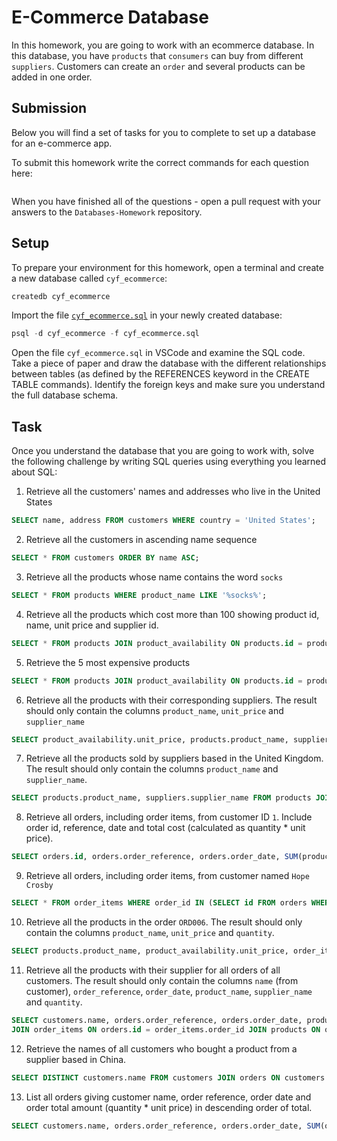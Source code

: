 # E-Commerce Database

In this homework, you are going to work with an ecommerce database. In this database, you have `products` that `consumers` can buy from different `suppliers`. Customers can create an `order` and several products can be added in one order.

## Submission

Below you will find a set of tasks for you to complete to set up a database for an e-commerce app.

To submit this homework write the correct commands for each question here:

```sql


```

When you have finished all of the questions - open a pull request with your answers to the `Databases-Homework` repository.

## Setup

To prepare your environment for this homework, open a terminal and create a new database called `cyf_ecommerce`:

```sql
createdb cyf_ecommerce
```

Import the file [`cyf_ecommerce.sql`](./cyf_ecommerce.sql) in your newly created database:

```sql
psql -d cyf_ecommerce -f cyf_ecommerce.sql
```

Open the file `cyf_ecommerce.sql` in VSCode and examine the SQL code. Take a piece of paper and draw the database with the different relationships between tables (as defined by the REFERENCES keyword in the CREATE TABLE commands). Identify the foreign keys and make sure you understand the full database schema.

## Task

Once you understand the database that you are going to work with, solve the following challenge by writing SQL queries using everything you learned about SQL:

1. Retrieve all the customers' names and addresses who live in the United States

```sql
SELECT name, address FROM customers WHERE country = 'United States';
```

2. Retrieve all the customers in ascending name sequence

```sql
SELECT * FROM customers ORDER BY name ASC;
```

3. Retrieve all the products whose name contains the word `socks`

```sql
SELECT * FROM products WHERE product_name LIKE '%socks%';
```

4. Retrieve all the products which cost more than 100 showing product id, name, unit price and supplier id.

```sql
SELECT * FROM products JOIN product_availability ON products.id = product_availability.prod_id WHERE product_availability.unit_price > 100;
```

5. Retrieve the 5 most expensive products

```sql
SELECT * FROM products JOIN product_availability ON products.id = product_availability.prod_id ORDER BY product_availability.unit_price DESC LIMIT 5;
```

6. Retrieve all the products with their corresponding suppliers. The result should only contain the columns `product_name`, `unit_price` and `supplier_name`

```sql
SELECT product_availability.unit_price, products.product_name, suppliers.supplier_name FROM products JOIN product_availability ON products.id = product_availability.prod_id JOIN suppliers ON products.id = suppliers.id;
```

7. Retrieve all the products sold by suppliers based in the United Kingdom. The result should only contain the columns `product_name` and `supplier_name`.

```sql
SELECT products.product_name, suppliers.supplier_name FROM products JOIN product_availability ON products.id = product_availability.prod_id JOIN suppliers ON product_availability.supp_id = suppliers.id WHERE suppliers.country = 'United Kingdom';
```

8. Retrieve all orders, including order items, from customer ID `1`. Include order id, reference, date and total cost (calculated as quantity \* unit price).

```sql
SELECT orders.id, orders.order_reference, orders.order_date, SUM(product_availability.unit_price * order_items.quantity) AS total_cost FROM orders JOIN order_items ON orders.id = order_items.order_id JOIN product_availability ON order_items.product_id = product_availability.prod_id AND order_items.supplier_id = product_availability.supp_id WHERE orders.customer_id = 1 GROUP BY orders.id;

```

9. Retrieve all orders, including order items, from customer named `Hope Crosby`

```sql
SELECT * FROM order_items WHERE order_id IN (SELECT id FROM orders WHERE customer_id IN (SELECT id FROM customers WHERE name = 'Hope Crosby'));

```

10. Retrieve all the products in the order `ORD006`. The result should only contain the columns `product_name`, `unit_price` and `quantity`.

```sql
SELECT products.product_name, product_availability.unit_price, order_items.quantity FROM products JOIN order_items ON products.id = order_items.product_id JOIN product_availability ON order_items.product_id = product_availability.prod_id AND order_items.supplier_id = product_availability.supp_id WHERE order_items.order_id = (SELECT id FROM orders WHERE order_reference = 'ORD006');

```

11. Retrieve all the products with their supplier for all orders of all customers. The result should only contain the columns `name` (from customer), `order_reference`, `order_date`, `product_name`, `supplier_name` and `quantity`.

```sql
SELECT customers.name, orders.order_reference, orders.order_date, products.product_name, suppliers.supplier_name, order_items.quantity FROM customers JOIN orders ON customers.id = orders.customer_id
JOIN order_items ON orders.id = order_items.order_id JOIN products ON order_items.product_id = products.id JOIN suppliers ON order_items.supplier_id = suppliers.id;

```

12. Retrieve the names of all customers who bought a product from a supplier based in China.

```sql
SELECT DISTINCT customers.name FROM customers JOIN orders ON customers.id = orders.customer_id JOIN order_items ON orders.id = order_items.order_id JOIN suppliers ON order_items.supplier_id = suppliers.id WHERE suppliers.country = 'China';
```

13. List all orders giving customer name, order reference, order date and order total amount (quantity \* unit price) in descending order of total.

```sql
SELECT customers.name, orders.order_reference, orders.order_date, SUM(order_items.quantity * product_availability.unit_price) as total_amount FROM customers JOIN orders ON customers.id = orders.customer_id JOIN order_items ON orders.id = order_items.order_id JOIN product_availability ON order_items.product_id = product_availability.prod_id AND order_items.supplier_id = product_availability.supp_id GROUP BY orders.id, customers.name, orders.order_reference, orders.order_date ORDER BY total_amount DESC;
```
